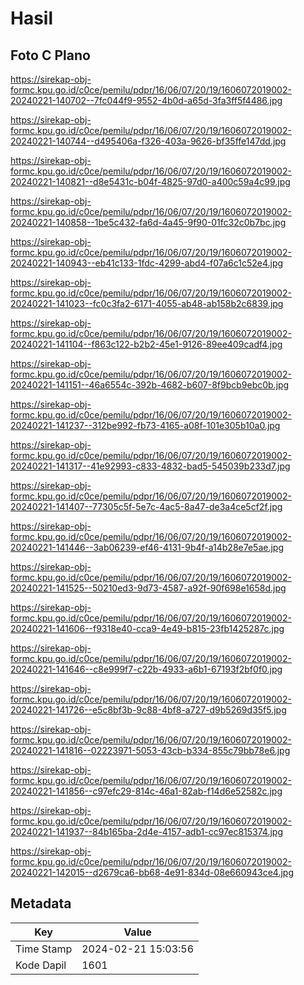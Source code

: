 # Hasil

## Foto C Plano

https://sirekap-obj-formc.kpu.go.id/c0ce/pemilu/pdpr/16/06/07/20/19/1606072019002-20240221-140702--7fc044f9-9552-4b0d-a65d-3fa3ff5f4486.jpg

https://sirekap-obj-formc.kpu.go.id/c0ce/pemilu/pdpr/16/06/07/20/19/1606072019002-20240221-140744--d495406a-f326-403a-9626-bf35ffe147dd.jpg

https://sirekap-obj-formc.kpu.go.id/c0ce/pemilu/pdpr/16/06/07/20/19/1606072019002-20240221-140821--d8e5431c-b04f-4825-97d0-a400c59a4c99.jpg

https://sirekap-obj-formc.kpu.go.id/c0ce/pemilu/pdpr/16/06/07/20/19/1606072019002-20240221-140858--1be5c432-fa6d-4a45-9f90-01fc32c0b7bc.jpg

https://sirekap-obj-formc.kpu.go.id/c0ce/pemilu/pdpr/16/06/07/20/19/1606072019002-20240221-140943--eb41c133-1fdc-4299-abd4-f07a6c1c52e4.jpg

https://sirekap-obj-formc.kpu.go.id/c0ce/pemilu/pdpr/16/06/07/20/19/1606072019002-20240221-141023--fc0c3fa2-6171-4055-ab48-ab158b2c6839.jpg

https://sirekap-obj-formc.kpu.go.id/c0ce/pemilu/pdpr/16/06/07/20/19/1606072019002-20240221-141104--f863c122-b2b2-45e1-9126-89ee409cadf4.jpg

https://sirekap-obj-formc.kpu.go.id/c0ce/pemilu/pdpr/16/06/07/20/19/1606072019002-20240221-141151--46a6554c-392b-4682-b607-8f9bcb9ebc0b.jpg

https://sirekap-obj-formc.kpu.go.id/c0ce/pemilu/pdpr/16/06/07/20/19/1606072019002-20240221-141237--312be992-fb73-4165-a08f-101e305b10a0.jpg

https://sirekap-obj-formc.kpu.go.id/c0ce/pemilu/pdpr/16/06/07/20/19/1606072019002-20240221-141317--41e92993-c833-4832-bad5-545039b233d7.jpg

https://sirekap-obj-formc.kpu.go.id/c0ce/pemilu/pdpr/16/06/07/20/19/1606072019002-20240221-141407--77305c5f-5e7c-4ac5-8a47-de3a4ce5cf2f.jpg

https://sirekap-obj-formc.kpu.go.id/c0ce/pemilu/pdpr/16/06/07/20/19/1606072019002-20240221-141446--3ab06239-ef46-4131-9b4f-a14b28e7e5ae.jpg

https://sirekap-obj-formc.kpu.go.id/c0ce/pemilu/pdpr/16/06/07/20/19/1606072019002-20240221-141525--50210ed3-9d73-4587-a92f-90f698e1658d.jpg

https://sirekap-obj-formc.kpu.go.id/c0ce/pemilu/pdpr/16/06/07/20/19/1606072019002-20240221-141606--f9318e40-cca9-4e49-b815-23fb1425287c.jpg

https://sirekap-obj-formc.kpu.go.id/c0ce/pemilu/pdpr/16/06/07/20/19/1606072019002-20240221-141646--c8e999f7-c22b-4933-a6b1-67193f2bf0f0.jpg

https://sirekap-obj-formc.kpu.go.id/c0ce/pemilu/pdpr/16/06/07/20/19/1606072019002-20240221-141726--e5c8bf3b-9c88-4bf8-a727-d9b5269d35f5.jpg

https://sirekap-obj-formc.kpu.go.id/c0ce/pemilu/pdpr/16/06/07/20/19/1606072019002-20240221-141816--02223971-5053-43cb-b334-855c79bb78e6.jpg

https://sirekap-obj-formc.kpu.go.id/c0ce/pemilu/pdpr/16/06/07/20/19/1606072019002-20240221-141856--c97efc29-814c-46a1-82ab-f14d6e52582c.jpg

https://sirekap-obj-formc.kpu.go.id/c0ce/pemilu/pdpr/16/06/07/20/19/1606072019002-20240221-141937--84b165ba-2d4e-4157-adb1-cc97ec815374.jpg

https://sirekap-obj-formc.kpu.go.id/c0ce/pemilu/pdpr/16/06/07/20/19/1606072019002-20240221-142015--d2679ca6-bb68-4e91-834d-08e660943ce4.jpg


## Metadata

| Key        | Value               |
| ---------- | ------------------- |
| Time Stamp | 2024-02-21 15:03:56 |
| Kode Dapil | 1601                |



